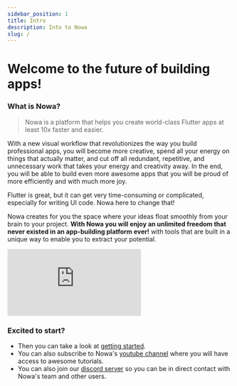 ```yaml
---
sidebar_position: 1
title: Intro 
description: Into to Nowa
slug: /
---
```


# Welcome to the future of building apps!

### What is Nowa?

> Nowa is a platform that helps you create world-class Flutter apps at least 10x faster and easier.

With a new visual workflow that revolutionizes the way you build professional apps, you will become more creative, spend all your energy on things that actually matter, and cut off all redundant, repetitive, and unnecessary work that takes your energy and creativity away. In the end, you will be able to build even more awesome apps that you will be proud of more efficiently and with much more joy.  

Flutter is great, but it can get very time-consuming or complicated, especially for writing UI code. Nowa here to change that! 

Nowa creates for you the space where your ideas float smoothly from your brain to your project.  **With Nowa you will enjoy an unlimited freedom that never existed in an app-building platform ever!** with tools that are built in a unique way to enable you to extract your potential.

<iframe src="https://www.youtube.com/embed/9Q2MZes5lt8" title="Meet Nowa: the first app builder for professionals" frameborder="0" allow="accelerometer; autoplay; clipboard-write; encrypted-media; gyroscope; picture-in-picture; web-share" allowfullscreen></iframe>

### Excited to start?
* Then you can take a look at [getting started](getting_started.md). 
* You can also subscribe to Nowa's [youtube channel](https://www.youtube.com/channel/UCvP7LKeb2sW1yTUqHAFEKOw) where you will have access to awesome tutorials.
* You can also join our [discord server](https://discord.com/invite/ByKfn3H7gX) so you can be in direct contact with Nowa's team and other users.


